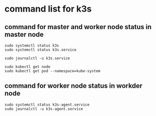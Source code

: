 # command list for k3s


## command for master and worker node status in master node                                                         
```
sudo systemctl status k3s
sudo systemctl status k3s.service

sudo journalctl -u k3s.service

sudo kubectl get node
sudo kubectl get pod --namespace=kube-system
```

## command for worker node status in workder node
```
sudo systemctl status k3s-agent.service
sudo journalctl -u k3s-agent.service
```
